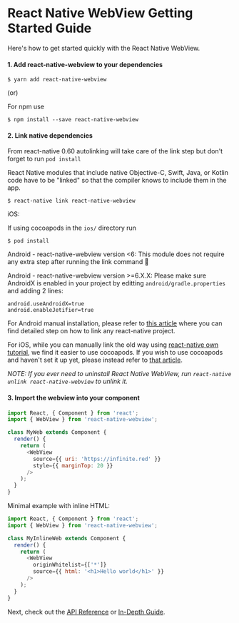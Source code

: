 # React Native WebView Getting Started Guide

Here's how to get started quickly with the React Native WebView.

#### 1. Add react-native-webview to your dependencies

```
$ yarn add react-native-webview
```
 (or)
 
 For npm use
```
$ npm install --save react-native-webview
```

#### 2. Link native dependencies

From react-native 0.60 autolinking will take care of the link step but don't forget to run `pod install`

React Native modules that include native Objective-C, Swift, Java, or Kotlin code have to be "linked" so that the compiler knows to include them in the app.

```
$ react-native link react-native-webview
```

iOS:

If using cocoapods in the `ios/` directory run
```
$ pod install
```

Android - react-native-webview version <6:
This module does not require any extra step after running the link command 🎉

Android - react-native-webview version >=6.X.X:
Please make sure AndroidX is enabled in your project by editting `android/gradle.properties` and adding 2 lines:

```
android.useAndroidX=true
android.enableJetifier=true
```

For Android manual installation, please refer to [this article](https://engineering.brigad.co/demystifying-react-native-modules-linking-964399ec731b) where you can find detailed step on how to link any react-native project.

For iOS, while you can manually link the old way using [react-native own tutorial](https://facebook.github.io/react-native/docs/linking-libraries-ios), we find it easier to use cocoapods.
If you wish to use cocoapods and haven't set it up yet, please instead refer to [that article](https://engineering.brigad.co/demystifying-react-native-modules-linking-ae6c017a6b4a).

_NOTE: If you ever need to uninstall React Native WebView, run `react-native unlink react-native-webview` to unlink it._

#### 3. Import the webview into your component

```js
import React, { Component } from 'react';
import { WebView } from 'react-native-webview';

class MyWeb extends Component {
  render() {
    return (
      <WebView
        source={{ uri: 'https://infinite.red' }}
        style={{ marginTop: 20 }}
      />
    );
  }
}
```

Minimal example with inline HTML:

```js
import React, { Component } from 'react';
import { WebView } from 'react-native-webview';

class MyInlineWeb extends Component {
  render() {
    return (
      <WebView
        originWhitelist={['*']}
        source={{ html: '<h1>Hello world</h1>' }}
      />
    );
  }
}
```

Next, check out the [API Reference](Reference.md) or [In-Depth Guide](Guide.md).
